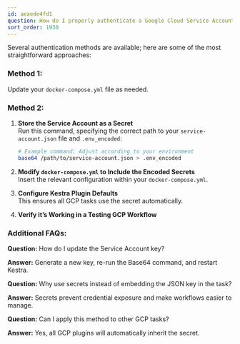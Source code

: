 ```yaml
---
id: aeaede4fd1
question: How do I properly authenticate a Google Cloud Service Account in Kestra?
sort_order: 1930
---
```


Several authentication methods are available; here are some of the most straightforward approaches:

### Method 1:

Update your `docker-compose.yml` file as needed.

### Method 2:

1. **Store the Service Account as a Secret**  
   Run this command, specifying the correct path to your `service-account.json` file and `.env_encoded`:

   ```bash
   # Example command: Adjust according to your environment
   base64 /path/to/service-account.json > .env_encoded
   ```

2. **Modify `docker-compose.yml` to Include the Encoded Secrets**  
   Insert the relevant configuration within your `docker-compose.yml`.

3. **Configure Kestra Plugin Defaults**  
   This ensures all GCP tasks use the secret automatically.

4. **Verify it’s Working in a Testing GCP Workflow**

### Additional FAQs:

**Question:** How do I update the Service Account key?

**Answer:** Generate a new key, re-run the Base64 command, and restart Kestra.

**Question:** Why use secrets instead of embedding the JSON key in the task?

**Answer:** Secrets prevent credential exposure and make workflows easier to manage.

**Question:** Can I apply this method to other GCP tasks?

**Answer:** Yes, all GCP plugins will automatically inherit the secret.